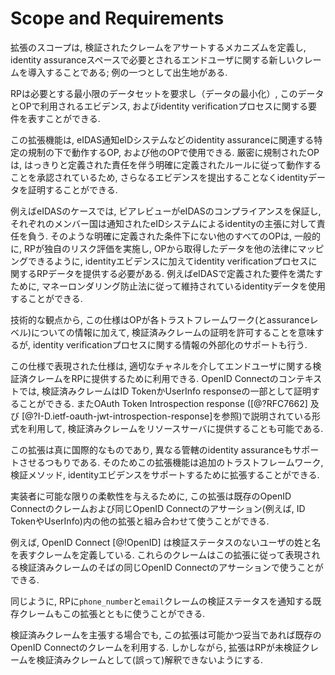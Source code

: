 # Scope and Requirements

拡張のスコープは, 検証されたクレームをアサートするメカニズムを定義し, identity assuranceスペースで必要とされるエンドユーザに関する新しいクレームを導入することである; 例の一つとして出生地がある.

RPは必要とする最小限のデータセットを要求し（データの最小化）, このデータとOPで利用されるエビデンス, およびidentity verificationプロセスに関する要件を表すことができる.

この拡張機能は, eIDAS通知eIDシステムなどのidentity assuranceに関連する特定の規制の下で動作するOP, および他のOPで使用できる. 厳密に規制されたOPは, はっきりと定義された責任を伴う明確に定義されたルールに従って動作することを承認されているため, さらなるエビデンスを提出することなくidentityデータを証明することができる.

例えばeIDASのケースでは, ピアレビューがeIDASのコンプライアンスを保証し, それぞれのメンバー国は通知されたeIDシステムによるidentityの主張に対して責任を負う. そのような明確に定義された条件下にない他のすべてのOPは, 一般的に, RPが独自のリスク評価を実施し, OPから取得したデータを他の法律にマッピングできるように, identityエビデンスに加えてidentity verificationプロセスに関するRPデータを提供する必要がある. 例えばeIDASで定義された要件を満たすために, マネーロンダリング防止法に従って維持されているidentityデータを使用することができる.

技術的な観点から, この仕様はOPが各トラストフレームワーク(とassuranceレベル)についての情報に加えて, 検証済みクレームの証明を許可することを意味するが, identity verificationプロセスに関する情報の外部化のサポートも行う.

この仕様で表現された仕様は, 適切なチャネルを介してエンドユーザに関する検証済クレームをRPに提供するために利用できる. OpenID Connectのコンテキストでは, 検証済みクレームはID TokenかUserInfo responseの一部として証明することができる. またOAuth Token Introspection response ([@?RFC7662] 及び [@?I-D.ietf-oauth-jwt-introspection-response]を参照)で説明されている形式を利用して, 検証済みクレームをリソースサーバに提供することも可能である.

この拡張は真に国際的なものであり, 異なる管轄のidentity assuranceもサポートさせるつもりである. そのためこの拡張機能は追加のトラストフレームワーク, 検証メソッド, identityエビデンスをサポートするために拡張することができる.

実装者に可能な限りの柔軟性を与えるために, この拡張は既存のOpenID Connectのクレームおよび同じOpenID Connectのアサーション(例えば, ID TokenやUserInfo)内の他の拡張と組み合わせて使うことができる.

例えば, OpenID Connect [@!OpenID] は検証ステータスのないユーザの姓と名を表すクレームを定義している. これらのクレームはこの拡張に従って表現される検証済みクレームのそばの同じOpenID Connectのアサーションで使うことができる.

同じように, RPに`phone_number`と`email`クレームの検証ステータスを通知する既存クレームもこの拡張とともに使うことができる.

検証済みクレームを主張する場合でも, この拡張は可能かつ妥当であれば既存のOpenID Connectのクレームを利用する. しかしながら, 拡張はRPが未検証クレームを検証済みクレームとして(誤って)解釈できないようにする.
